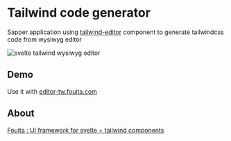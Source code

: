 # Tailwind code generator

Sapper application using [tailwind-editor](https://github.com/fouita/tailwind-editor) component to generate tailwindcss code from wysiwyg editor

![svelte tailwind wysiwyg editor](https://cdn.fouita.com/assets/fouita/images/editor-sh2.png)

## Demo

Use it with [editor-tw.fouita.com](https://editor-tw.fouita.com)


## About

[Fouita : UI framework for svelte + tailwind components](fouita.com)

